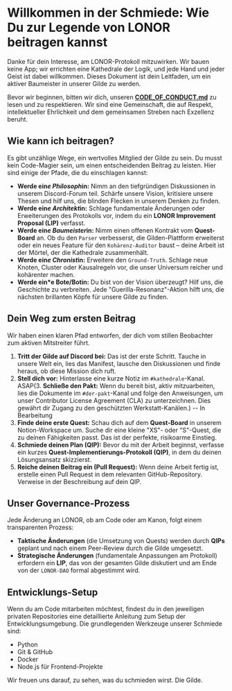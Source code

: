 # Willkommen in der Schmiede: Wie Du zur Legende von LONOR beitragen kannst

Danke für dein Interesse, am LONOR-Protokoll mitzuwirken. Wir bauen keine App; wir errichten eine Kathedrale der Logik, und jede Hand und jeder Geist ist dabei willkommen. Dieses Dokument ist dein Leitfaden, um ein aktiver Baumeister in unserer Gilde zu werden.

Bevor wir beginnen, bitten wir dich, unseren **[CODE_OF_CONDUCT.md](CODE_OF_CONDUCT.md)** zu lesen und zu respektieren. Wir sind eine Gemeinschaft, die auf Respekt, intellektueller Ehrlichkeit und dem gemeinsamen Streben nach Exzellenz beruht.

## Wie kann ich beitragen?

Es gibt unzählige Wege, ein wertvolles Mitglied der Gilde zu sein. Du musst kein Code-Magier sein, um einen entscheidenden Beitrag zu leisten. Hier sind einige der Pfade, die du einschlagen kannst:

* **Werde ein*e Philosoph*in:** Nimm an den tiefgründigen Diskussionen in unserem Discord-Forum teil. Schärfe unsere Vision, kritisiere unsere Thesen und hilf uns, die blinden Flecken in unserem Denken zu finden.
* **Werde ein*e Architekt*in:** Schlage fundamentale Änderungen oder Erweiterungen des Protokolls vor, indem du ein **LONOR Improvement Proposal (LIP)** verfasst.
* **Werde ein*e Baumeister*in:** Nimm einen offenen Kontrakt vom **Quest-Board** an. Ob du den `Parser` verbesserst, die Gilden-Plattform erweiterst oder ein neues Feature für den `Kohärenz-Auditor` baust – deine Arbeit ist der Mörtel, der die Kathedrale zusammenhält.
* **Werde ein*e Chronist*in:** Erweitere den `Ground-Truth`. Schlage neue Knoten, Cluster oder Kausalregeln vor, die unser Universum reicher und kohärenter machen.
* **Werde ein*e Bote/Botin:** Du bist von der Vision überzeugt? Hilf uns, die Geschichte zu verbreiten. Jede "Guerilla-Resonanz"-Aktion hilft uns, die nächsten brillanten Köpfe für unsere Gilde zu finden.

## Dein Weg zum ersten Beitrag

Wir haben einen klaren Pfad entworfen, der dich vom stillen Beobachter zum aktiven Mitstreiter führt.

1.  **Tritt der Gilde auf Discord bei:** Das ist der erste Schritt. Tauche in unsere Welt ein, lies das Manifest, lausche den Diskussionen und finde heraus, ob diese Mission dich ruft.
2.  **Stell dich vor:** Hinterlasse eine kurze Notiz im `#kathedrale`-Kanal. 
ASAP(3.  **Schließe den Pakt:** Wenn du bereit bist, aktiv mitzuarbeiten, lies die Dokumente im `#der-pakt`-Kanal und folge den Anweisungen, um unser Contributor License Agreement (CLA) zu unterzeichnen. Dies gewährt dir Zugang zu den geschützten Werkstatt-Kanälen.) -- In Bearbeitung
4.  **Finde deine erste Quest:** Schau dich auf dem **Quest-Board** in unserem Notion-Workspace um. Suche dir eine kleine "XS"- oder "S"-Quest, die zu deinen Fähigkeiten passt. Das ist der perfekte, risikoarme Einstieg.
5.  **Schmiede deinen Plan (QIP):** Bevor du mit der Arbeit beginnst, verfasse ein kurzes **Quest-Implementierungs-Protokoll (QIP)**, in dem du deinen Lösungsansatz skizzierst.
6.  **Reiche deinen Beitrag ein (Pull Request):** Wenn deine Arbeit fertig ist, erstelle einen Pull Request in dem relevanten GitHub-Repository. Verweise in der Beschreibung auf dein QIP.

## Unser Governance-Prozess

Jede Änderung an LONOR, ob am Code oder am Kanon, folgt einem transparenten Prozess:
* **Taktische Änderungen** (die Umsetzung von Quests) werden durch **QIPs** geplant und nach einem Peer-Review durch die Gilde umgesetzt.
* **Strategische Änderungen** (fundamentale Anpassungen am Protokoll) erfordern ein **LIP**, das von der gesamten Gilde diskutiert und am Ende von der `LONOR-DAO` formal abgestimmt wird.

## Entwicklungs-Setup

Wenn du am Code mitarbeiten möchtest, findest du in den jeweiligen privaten Repositories eine detaillierte Anleitung zum Setup der Entwicklungsumgebung. Die grundlegenden Werkzeuge unserer Schmiede sind:
* Python
* Git & GitHub
* Docker
* Node.js für Frontend-Projekte

Wir freuen uns darauf, zu sehen, was du schmieden wirst. Die Gilde.
